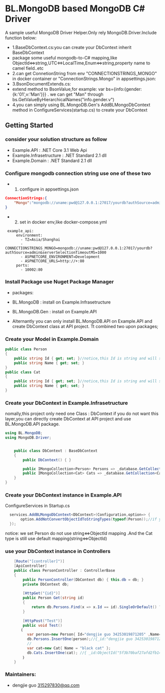 ﻿BL.MongoDB based MongoDB C# Driver
=================

A sample useful MongoDB Driver Helper.Only rely MongoDB.Driver.Include function below:
* 1.BaseDbContext.cs:you can create your DbContext inherit BaseDbContext
*    package some useful mongodb-to-C# mapping,like ObjectId&lt;=&gt;string,UTC&lt;=&gt;LocalTime,Enum&lt;=&gt;string,property name to camel field..etc
* 2.can get ConnetionString from env "CONNECTIONSTRINGS_MONGO" in docker container or "ConnectionStrings.Mongo" in appsettings.json:
* 3.BsonDocumentExtends.cs:
*    extend method to BsonValue,for example: var bs={info:{gender:{k:'01',v:'Man'}}} . we can get "Man" through bs.GetValueByHierarchicalNames("info.gender.v")
* 4.you can simply using BL.MongoDB.Gen's AddBLMongoDbContext method in ConfigureServices(startup.cs) to create your DbContext


Getting Started
---------------
### consider your solution structure as follow

* Example.API : .NET Core 3.1 Web Api
* Example.Infrasetructure  : .NET Standard 2.1 dll
* Example.Domain : .NET Standard 2.1 dll

### Configure mongodb connection string use one of these two

* 1. configure in appsettings.json
```json
ConnectionStrings:{
    "Mongo":"mongodb://uname:pwd@127.0.0.1:27017/yourdb?authSource=admin&serverSelectionTimeoutMS=1000"
}
```
* 2. set in docker env,like docker-compose.yml
```docker-compose
 example_api:
     environment:
       - TZ=Asia/Shanghai
       - CONNECTIONSTRINGS_MONGO=mongodb://uname:pwd@127.0.0.1:27017/yourdb?authSource=admin&serverSelectionTimeoutMS=1000
       - ASPNETCORE_ENVIRONMENT=Development
       - ASPNETCORE_URLS=http://+:80
     ports:
       - 10002:80
```

### Install Package use Nuget Package Manager

* packages:
*  BL.MongoDB  : install on Example.Infrasetructure
*  BL.MongoDB.Gen  : install on Example.API

* Alternantly you can only install BL.MongoDB.API on Example.API and create DbContext class at API project. Tt combined two upon packages;

### Create your Model in Example.Domain

```C#
public class Person
{
    public string Id { get; set; }//notice,this Id is string and will store to db use string type
    public string Name { get; set; }
}
public class Cat
{
    public string Id { get; set; }//notice,this Id is string and will store to db use ObjectId type
    public string Name { get; set; }
}
```

### Create your DbContext in Example.Infrasetructure

nomally,this project only need one Class : DbContext
if you do not want this layer,you can directly create DbContext at API project and use BL.MongoDB.API package.

```C#
using BL.MongoDB;
using MongoDB.Driver;
```

```C#

    public class DbContext : BaseDbContext
    {
        public DbContext() { }

        public IMongoCollection<Person> Persons => _database.GetCollection<Person>("persons");
        public IMongoCollection<Cat> Cats => _database.GetCollection<Cat>("cats");
    }
}
```

### Create your DbContext instance in Example.API

ConfigureServices in Startup.cs

```C#
  services.AddBLMongoDbContext<DbContext>(Configuration,option=> {
       option.AddNotConvertObjectIdToStringTypes(typeof(Person));//if you want use your own value as mongodb _id,you can add that class type at here.
  });
```
notice: we set Person do not use string<=>ObjectId mapping .And the Cat type is still use default mapping(string<=>ObjectId)

### use your DbContext instance in Controllers

```C#
    [Route("[controller]")]
    [ApiController]
    public class PersonController : ControllerBase
    {
        public PersonController(DbContext db) { this.db = db; }
        private DbContext db;
        
        [HttpGet("{id}")]
        public Person Get(string id)
        {
            return db.Persons.Find(x => x.Id == id).SingleOrDefault() ?? throw new Exception("no data find");
        }
        
        [HttpPost("Test")]
        public void Test()
       ｛
          var person=new Person{ Id="dengjie guo 34253019871205" ,Name="dengjie guo" };
          db.Persons.InsertOne(person);//{_id:"dengjie guo 34253019871205",name:"dengjie guo"} in db
          //
          var cat=new Cat{ Name = "black cat" };
          db.Cats.InsertOne(cat); //{ _id:ObjectId("5f3b70baf27afd2fb146cb0d"),name:"black cat"} in db
        ｝
    }
```

### Maintainers:
* dengjie guo               315297830@qq.com


